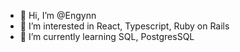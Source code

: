 - 👋 Hi, I’m @Engynn
- 👀 I’m interested in React, Typescript, Ruby on Rails
- 🌱 I’m currently learning SQL, PostgresSQL

<!---
Engynn/Engynn is a ✨ special ✨ repository because its `README.md` (this file) appears on your GitHub profile.
You can click the Preview link to take a look at your changes.
--->
